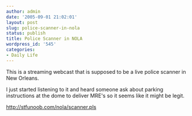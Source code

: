 ```yaml
---
author: admin
date: '2005-09-01 21:02:01'
layout: post
slug: police-scanner-in-nola
status: publish
title: Police Scanner in NOLA
wordpress_id: '545'
categories:
- Daily Life
---
```

<p>This is a streaming webcast that is supposed to be a live police scanner in New Orleans.</p><p>I just started listening to it and heard someone ask about parking instructions at the dome to deliver MRE's so it seems like it might be legit.</p><p><a href="http://stfunoob.com/nola/scanner.pls" target="_self">http://stfunoob.com/nola/scanner.pls</a></p>
